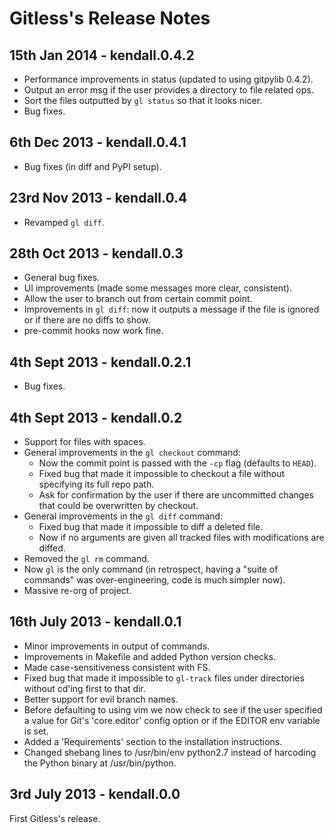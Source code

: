 Gitless's Release Notes
=======================


15th Jan 2014 - kendall.0.4.2
-----------------------------

* Performance improvements in status (updated to using gitpylib 0.4.2).
* Output an error msg if the user provides a directory to file related ops.
* Sort the files outputted by `gl status` so that it looks nicer.
* Bug fixes.

6th Dec 2013 - kendall.0.4.1
----------------------------

* Bug fixes (in diff and PyPI setup).


23rd Nov 2013 - kendall.0.4
---------------------------

* Revamped `gl diff`.


28th Oct 2013 - kendall.0.3
---------------------------

* General bug fixes.
* UI improvements (made some messages more clear, consistent).
* Allow the user to branch out from certain commit point.
* Improvements in `gl diff`: now it outputs a message if the file is ignored or
  if there are no diffs to show.
* pre-commit hooks now work fine.


4th Sept 2013 - kendall.0.2.1
-----------------------------

* Bug fixes.


4th Sept 2013 - kendall.0.2
---------------------------

* Support for files with spaces.
* General improvements in the `gl checkout` command:
    * Now the commit point is passed with the `-cp` flag (defaults to `HEAD`).
    * Fixed bug that made it impossible to checkout a file without specifying
      its full repo path.
    * Ask for confirmation by the user if there are uncommitted changes that
      could be overwritten by checkout.
* General improvements in the `gl diff` command:
    * Fixed bug that made it impossible to diff a deleted file.
    * Now if no arguments are given all tracked files with modifications are
      diffed.
* Removed the `gl rm` command.
* Now `gl` is the only command (in retrospect, having a "suite of commands" was
  over-engineering, code is much simpler now).
* Massive re-org of project.


16th July 2013 - kendall.0.1
----------------------------

* Minor improvements in output of commands.
* Improvements in Makefile and added Python version checks.
* Made case-sensitiveness consistent with FS.
* Fixed bug that made it impossible to `gl-track` files under directories
  without cd'ing first to that dir.
* Better support for evil branch names.
* Before defaulting to using vim we now check to see if the user specified a
  value for Git's 'core.editor' config option or if the EDITOR env variable is
  set.
* Added a 'Requirements' section to the installation instructions.
* Changed shebang lines to /usr/bin/env python2.7 instead of harcoding the
  Python binary at /usr/bin/python.


3rd July 2013 - kendall.0.0
---------------------------

First Gitless's release.
